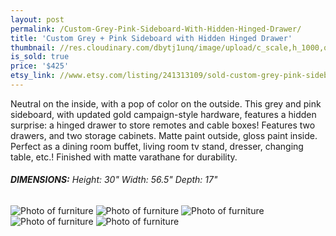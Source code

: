 ```yaml
---
layout: post
permalink: /Custom-Grey-Pink-Sideboard-With-Hidden-Hinged-Drawer/
title: 'Custom Grey + Pink Sideboard with Hidden Hinged Drawer'
thumbnail: //res.cloudinary.com/dbytj1unq/image/upload/c_scale,h_1000,q_80,w_1000/v1438211270/Oakdale-Boutique/Posts/Custom-Grey-Pink-Sideboard-With-Hidden-Hinged-Drawer/thumbnail.jpg
is_sold: true
price: '$425'
etsy_link: //www.etsy.com/listing/241313109/sold-custom-grey-pink-sideboard-with
---
```


Neutral on the inside, with a pop of color on the outside. This grey and pink sideboard, with updated gold campaign-style hardware, features a hidden surprise: a hinged drawer to store remotes and cable boxes! Features two drawers, and two storage cabinets. Matte paint outside, gloss paint inside. Perfect as a dining room buffet, living room tv stand, dresser, changing table, etc.! Finished with matte varathane for durability. 

###### **DIMENSIONS:** Height: 30" Width: 56.5" Depth: 17"

![Photo of furniture][image1]
![Photo of furniture][image2]
![Photo of furniture][image3]
![Photo of furniture][image4]
![Photo of furniture][image5]

<!-- Images -->
[image1]: //res.cloudinary.com/dbytj1unq/image/upload/c_limit,q_80,w_2000/v1438211271/Oakdale-Boutique/Posts/Custom-Grey-Pink-Sideboard-With-Hidden-Hinged-Drawer/IMG_9377.jpg

[image2]: //res.cloudinary.com/dbytj1unq/image/upload/c_limit,q_80,w_2000/v1438211271/Oakdale-Boutique/Posts/Custom-Grey-Pink-Sideboard-With-Hidden-Hinged-Drawer/IMG_9380.jpg

[image3]: //res.cloudinary.com/dbytj1unq/image/upload/c_limit,q_80,w_2000/v1438211271/Oakdale-Boutique/Posts/Custom-Grey-Pink-Sideboard-With-Hidden-Hinged-Drawer/IMG_9382.jpg

[image4]: //res.cloudinary.com/dbytj1unq/image/upload/c_limit,q_80,w_2000/v1438211271/Oakdale-Boutique/Posts/Custom-Grey-Pink-Sideboard-With-Hidden-Hinged-Drawer/IMG_9383.jpg

[image5]: //res.cloudinary.com/dbytj1unq/image/upload/c_limit,q_80,w_2000/v1438211270/Oakdale-Boutique/Posts/Custom-Grey-Pink-Sideboard-With-Hidden-Hinged-Drawer/IMG_9386.jpg
